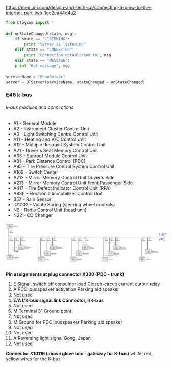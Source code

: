 https://medium.com/design-and-tech-co/connecting-a-bmw-to-the-internet-part-two-1ee2ea44d4a2

```python
from btpycom import *

def onStateChanged(state, msg):
    if state == "LISTENING":
        print "Server is listening"
    elif state == "CONNECTED":
        print "Connection established to", msg
    elif state == "MESSAGE":
    print "Got message", msg
    
serviceName = "EchoServer"
server = BTServer(serviceName, stateChanged = onStateChanged)
```

### E46 k-bus

###### k-bus modules and connections           
* A1 - General Module
* A2 - Instrument Cluster Control Unit
* A3 - Light Switching Centre Control Unit
* A11 - Heating and A/C Control Unit
* A12 - Multiple Restraint System Control Unit
* A21 - Driver's Seat Memory Control Unit
* A33 - Sunroof Module Control Unit
* A81 - Park Distance Control (PDC)
* A85 - Tire Pressure Control System Control Unit
* A169 - Switch Center
* A212 - Mirror Memory Control Unit Driver's Side
* A213 - Mirror Memory Control Unit Front Passenger Side
* A417 - Tire Defect Indicator Control Unit (RPA)
* A836 - Electronic Immobilizer Control Unit
* B57 - Rain Sensor
* IO1002 - Volute Spring (steering wheel controls)
* N9 - Radio Control Unit (head unit)
* N22 - CD Changer

![Diagram](/K-bus_diagram.PNG)

**Pin assignments at plug connector X300 (PDC - trunk)**

1. E Signal, switch off consumer load Closed-circuit current cutout relay
2. A PDC loudspeaker activation Parking aid speaker
3. Not used
4. **E/A I/K-bus signal link Connector, I/K-bus**
5. Not used
6. M Terminal 31 Ground point
7. Not used
8. M Ground for PDC loudspeaker Parking aid speaker
9. Not used
10. Not used
11. A Reversing light signal Gong, Japan
12. Not used

**Connector X10116 (above glove box - gateway for K-bus)** white, red, yellow wires for the K-bus
